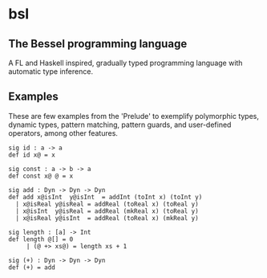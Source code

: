 bsl
===

The Bessel programming language
-------------------------------

A FL and Haskell inspired, gradually typed programming language with
automatic type inference.


Examples
--------

These are few examples from the 'Prelude' to exemplify polymorphic
types, dynamic types, pattern matching, pattern guards, and
user-defined operators, among other features.

    sig id : a -> a
    def id x@ = x

    sig const : a -> b -> a
    def const x@ @ = x

    sig add : Dyn -> Dyn -> Dyn
    def add x@isInt  y@isInt  = addInt (toInt x) (toInt y)
      | x@isReal y@isReal = addReal (toReal x) (toReal y)
      | x@isInt  y@isReal = addReal (mkReal x) (toReal y)
      | x@isReal y@isInt  = addReal (toReal x) (mkReal y)

    sig length : [a] -> Int
    def length @[] = 0
         | (@ +> xs@) = length xs + 1

    sig (+) : Dyn -> Dyn -> Dyn
    def (+) = add